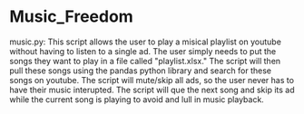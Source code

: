 # Music_Freedom

music.py:
This script allows the user to play a misical playlist on youtube without having to listen to a single ad. The user simply needs to put the songs they want to play in a file called "playlist.xlsx." The script will then pull these songs using the pandas python library and search for these songs on youtube. The script will mute/skip all ads, so the user never has to have their music interupted. The script will que the next song and skip its ad while the current song is playing to avoid and lull in music playback.
